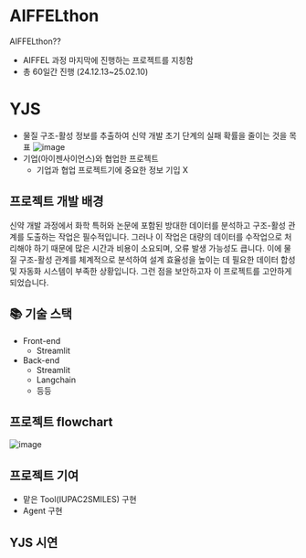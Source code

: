 # AIFFELthon
AIFFELthon??
  - AIFFEL 과정 마지막에 진행하는 프로젝트를 지칭함
  - 총 60일간 진행 (24.12.13~25.02.10)

# YJS
  - 물질 구조-활성 정보를 추출하여 신약 개발 초기 단계의 실패 확률을 줄이는 것을 목표
![image](https://github.com/user-attachments/assets/b485e975-f4ee-43d3-98ba-196b7c1d304f)
  - 기업(아이젠사이언스)와 협업한 프로젝트
    - 기업과 협업 프로젝트기에 중요한 정보 기입 X

## 프로젝트 개발 배경
신약 개발 과정에서 화학 특허와 논문에 포함된 방대한 데이터를 분석하고 구조-활성 관계를 도출하는 작업은 필수적입니다. 그러나 이 작업은 대량의 데이터를 수작업으로 처리해야 하기 때문에 많은 시간과 비용이 소요되며, 오류 발생 가능성도 큽니다. 이에 물질 구조-활성 관계를 체계적으로 분석하여 설계 효율성을 높이는 데 필요한 데이터 합성 및 자동화 시스템이 부족한 상황입니다. 그런 점을 보안하고자 이 프로젝트를 고안하게 되었습니다.

## 📚 기술 스택
  - Front-end
    - Streamlit
  - Back-end
    - Streamlit
    - Langchain
    - 등등

## 프로젝트 flowchart
![image](https://github.com/user-attachments/assets/d31f0f1f-964a-403a-b86e-1acda0482b5d)

## 프로젝트 기여
  - 맡은 Tool(IUPAC2SMILES) 구현
  - Agent 구현

## YJS 시연

